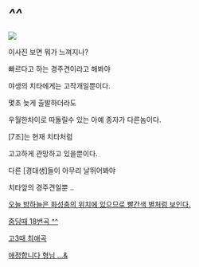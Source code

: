 #  *^^*


![](https://s3.orbi.kr/data/file/united2/5b035bb4-5361-4cd7-a4f1-b13d9fa1051a1570258849791.png)


이사진 보면 뭐가 느껴지나?

빠르다고 하는 경주견이라고 해봐야

야생의 치타에게는 고작개일뿐이다.

몇초 늦게 출발하더라도 

우월한차이로 따돌릴수 있는 아예 종자가 다른놈이다.

[7조]는 현재 치타처럼

고고하게 관망하고 있을뿐이다.

다른 [경대생]들이 아무리 날뛰어봐야

치타앞의 경주견일뿐 ..


 [오늘 밤하늘은 화성충의 위치에 있으므로 빨간색 별처럼 보인다. ](https://youtu.be/zgvI5Jqph08)

 [중딩때 18번곡 ^^](https://youtu.be/Ugmif2uglCo)

 [고3때 최애곡](https://youtu.be/gx_xv-0Sm0M)
 
 [애정합니다 형님 ...&](https://youtu.be/a95yyxexgJo)
